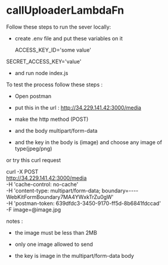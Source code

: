 # callUploaderLambdaFn

Follow these steps to run the sever  locally: 

- create .env file and put these variables on it 

  ACCESS_KEY_ID='some value'

 SECRET_ACCESS_KEY='value'

- and run node index.js 


To test the process follow these steps : 

- Open postman
- put this in the url : http://34.229.141.42:3000/media

- make the http method (POST) 

- and the body multipart/form-data 

- and the key in the body is (image) and choose any image of type(jpeg/png)

or try this curl request 

curl -X POST \
  http://34.229.141.42:3000/media \
  -H 'cache-control: no-cache' \
  -H 'content-type: multipart/form-data; boundary=----WebKitFormBoundary7MA4YWxkTrZu0gW' \
  -H 'postman-token: 639dfdc3-3450-9170-ff5d-8b6841fdccad' \
  -F image=@image.jpg


  notes : 

  - the image must be less than 2MB 
  - only one image allowed to send 

  - the key is image in the multipart/form-data body


